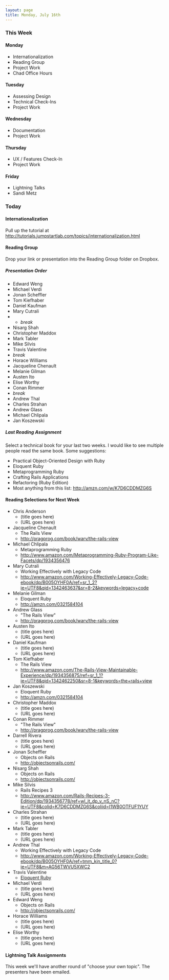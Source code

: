 ```yaml
---
layout: page
title: Monday, July 16th
---
```


### This Week

#### Monday

* Internationalization
* Reading Group
* Project Work
* Chad Office Hours

#### Tuesday

* Assessing Design
* Technical Check-Ins
* Project Work

#### Wednesday

* Documentation
* Project Work

#### Thursday

* UX / Features Check-In
* Project Work

#### Friday

* Lightning Talks
* Sandi Metz

### Today

#### Internationalization

Pull up the tutorial at http://tutorials.jumpstartlab.com/topics/internationalization.html

#### Reading Group

Drop your link or presentation into the Reading Group folder on Dropbox.

##### Presentation Order

* Edward Weng
* Michael Verdi
* Jonan Scheffler
* Tom Kiefhaber
* Daniel Kaufman
* Mary Cutrali
* * _break_
* Nisarg Shah
* Christopher Maddox
* Mark Tabler
* Mike Silvis
* Travis Valentine
* _break_
* Horace Williams
* Jacqueline Chenault
* Melanie Gilman
* Austen Ito
* Elise Worthy
* Conan Rimmer
* _break_
* Andrew Thal
* Charles Strahan
* Andrew Glass
* Michael Chlipala
* Jan Koszewski

##### Last Reading Assignment

Select a technical book for your last two weeks. I would like to see multiple people read the same book. Some suggestions:

* Practical Object-Oriented Design with Ruby
* Eloquent Ruby
* Metaprogramming Ruby
* Crafting Rails Applications
* Refactoring (Ruby Edition)
* Most anything from this list: http://amzn.com/w/K7D6CDDMZG6S
 
#### Reading Selections for Next Week

* Chris Anderson
  * (title goes here)
  * (URL goes here)
* Jacqueline Chenault
  * The Rails View
  * http://pragprog.com/book/warv/the-rails-view
* Michael Chlipala
  * Metaprogramming Ruby
  * http://www.amazon.com/Metaprogramming-Ruby-Program-Like-Facets/dp/1934356476
* Mary Cutrali
  * Working Effectively with Legacy Code
  * http://www.amazon.com/Working-Effectively-Legacy-Code-ebook/dp/B005OYHF0A/ref=sr_1_2?ie=UTF8&qid=1342463637&sr=8-2&keywords=legacy+code
* Melanie Gilman
  * Eloquent Ruby
  * http://amzn.com/0321584104
* Andrew Glass
  * "The Rails View"
  * http://pragprog.com/book/warv/the-rails-view
* Austen Ito
  * (title goes here)
  * (URL goes here)
* Daniel Kaufman
  * (title goes here)
  * (URL goes here)
* Tom Kiefhaber
  * The Rails View
  * http://www.amazon.com/The-Rails-View-Maintainable-Experience/dp/1934356875/ref=sr_1_1?ie=UTF8&qid=1342462250&sr=8-1&keywords=the+rails+view
* Jan Koszewski
  * Eloquent Ruby
  * http://amzn.com/0321584104
* Christopher Maddox
  * (title goes here)
  * (URL goes here)
* Conan Rimmer
  * "The Rails View"
  * http://pragprog.com/book/warv/the-rails-view
* Darrell Rivera
  * (title goes here)
  * (URL goes here)
* Jonan Scheffler
  * Objects on Rails
  * http://objectsonrails.com/
* Nisarg Shah
  * Objects on Rails
  * http://objectsonrails.com/
* Mike Silvis
  * Rails Recipes 3
  * http://www.amazon.com/Rails-Recipes-3-Edition/dp/1934356778/ref=wl_it_dp_v_nS_nC?ie=UTF8&colid=K7D6CDDMZG6S&coliid=I1WB0OTFUF1YUY
* Charles Strahan
  * (title goes here)
  * (URL goes here)
* Mark Tabler
  * (title goes here)
  * (URL goes here)
* Andrew Thal
  * Working Effectively with Legacy Code
  * http://www.amazon.com/Working-Effectively-Legacy-Code-ebook/dp/B005OYHF0A/ref=tmm_kin_title_0?ie=UTF8&m=AG56TWVU5XWC2
* Travis Valentine
  * [Eloquent Ruby](http://www.amazon.com/Eloquent-Ruby-Addison-Wesley-Professional-Series/dp/0321584104)
* Michael Verdi
  * (title goes here)
  * (URL goes here)
* Edward Weng
  * Objects on Rails
  * http://objectsonrails.com/
* Horace Williams
  * (title goes here)
  * (URL goes here)
* Elise Worthy
  * (title goes here)
  * (URL goes here)

#### Lightning Talk Assignments

This week we'll have another round of "choose your own topic". The presenters have been emailed.
